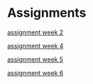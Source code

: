 # Assignments

[assignment week 2](https://github.com/XavieraSpanhaak/Assignments/blob/master/Assignment_week_2%20(1).ipynb)

[assignment week 4](https://github.com/XavieraSpanhaak/Assignments/blob/master/Assignment_week_4%20(2).ipynb)

[assignment week 5](https://github.com/XavieraSpanhaak/Assignments/blob/master/Assignment_week_5.ipynb)

[assignment week 6](https://github.com/XavieraSpanhaak/Assignments/blob/master/assignment4.ipynb)



